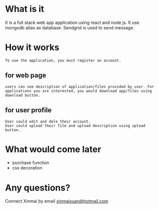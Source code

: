 # What is it
It is a full stack web app application using react and node js. It use mongodb atlas as database. Sendgrid is used to send message.

# How it works
    To use the application, you must register an account.
## for web page
    users can see description of application/files provided by user. For applications you are interested, you would download app/files using download button.
## for user profile
    User could edit and dele their account.
    User could upload their file and upload description using upload button.

# What would come later

- purchase function
- css decoration

# Any questions?
 Connect Xinmai by email xinmaixuan@hotmail.com

